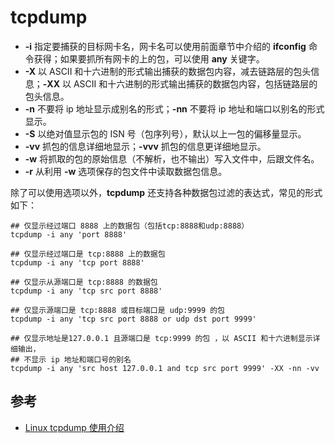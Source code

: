 # tcpdump

- **-i** 指定要捕获的目标网卡名，网卡名可以使用前面章节中介绍的 **ifconfig** 命令获得；如果要抓所有网卡的上的包，可以使用 **any** 关键字。
- **-X** 以 ASCII 和十六进制的形式输出捕获的数据包内容，减去链路层的包头信息；**-XX** 以 ASCII 和十六进制的形式输出捕获的数据包内容，包括链路层的包头信息。
- **-n** 不要将 ip 地址显示成别名的形式；**-nn** 不要将 ip 地址和端口以别名的形式显示。
- **-S** 以绝对值显示包的 ISN 号（包序列号），默认以上一包的偏移量显示。
- **-vv** 抓包的信息详细地显示；**-vvv** 抓包的信息更详细地显示。
- **-w** 将抓取的包的原始信息（不解析，也不输出）写入文件中，后跟文件名。
- **-r** 从利用 **-w** 选项保存的包文件中读取数据包信息。

除了可以使用选项以外，**tcpdump** 还支持各种数据包过滤的表达式，常见的形式如下：

```
## 仅显示经过端口 8888 上的数据包（包括tcp:8888和udp:8888）
tcpdump -i any 'port 8888'

## 仅显示经过端口是 tcp:8888 上的数据包
tcpdump -i any 'tcp port 8888'

## 仅显示从源端口是 tcp:8888 的数据包
tcpdump -i any 'tcp src port 8888'

## 仅显示源端口是 tcp:8888 或目标端口是 udp:9999 的包 
tcpdump -i any 'tcp src port 8888 or udp dst port 9999'

## 仅显示地址是127.0.0.1 且源端口是 tcp:9999 的包 ，以 ASCII 和十六进制显示详细输出，
## 不显示 ip 地址和端口号的别名
tcpdump -i any 'src host 127.0.0.1 and tcp src port 9999' -XX -nn -vv
```

## 参考

- [Linux tcpdump 使用介绍](https://mp.weixin.qq.com/s/0eKYNcm5YS8hgQlpSTsjhA)